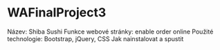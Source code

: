 # WAFinalProject3
Název: Shiba Sushi
Funkce webové stránky: enable order online
Použité technologie: Bootstrap, jQuery, CSS
Jak nainstalovat a spustit
